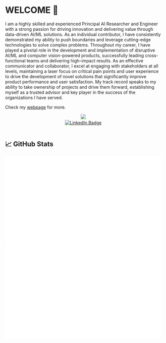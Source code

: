 # WELCOME 👋

I am a highly skilled and experienced Principal AI Researcher and Engineer with a strong passion for driving innovation and delivering value through data-driven AI/ML solutions. As an individual contributor, I have consistently demonstrated my ability to push boundaries and leverage cutting-edge technologies to solve complex problems. Throughout my career, I have played a pivotal role in the development and implementation of disruptive AI/ML and computer vision-powered products, successfully leading cross-functional teams and delivering high-impact results. As an effective communicator and collaborator, I excel at engaging with stakeholders at all levels, maintaining a laser focus on critical pain points and user experience to drive the development of novel solutions that significantly improve product performance and user satisfaction. My track record speaks to my ability to take ownership of projects and drive them forward, establishing myself as a trusted advisor and key player in the success of the organizations I have served.

Check my <a href="http://rsousa.co" target="_blank">webpage</a> for more.

<div id="header" align="center">
  <img src="https://media.giphy.com/media/Q9aBxHn9fTqKs/giphy.gif" width="250"/>
  <div id="badges">
	  <a href="https://www.linkedin.com/in/rjgsousa/" target="_blank">
		  <img src="https://img.shields.io/badge/LinkedIn-blue?style=for-the-badge&logo=linkedin&logoColor=white" alt="LinkedIn Badge"/>
	  </a>
  </div>
  <img src="https://komarev.com/ghpvc/?username=rjgsousa&style=flat-square&color=blue" alt=""/>
</div>


## &#x1f4c8; GitHub Stats

<div id="header" align="center">
<img src="https://raw.githubusercontent.com/rjgsousa/github-stats/master/generated/overview.svg">
<img src="https://raw.githubusercontent.com/rjgsousa/github-stats/master/generated/languages.svg">
</div>

